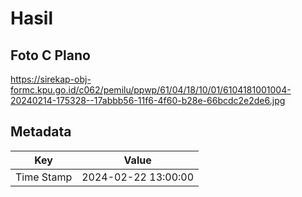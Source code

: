 # Hasil

## Foto C Plano

https://sirekap-obj-formc.kpu.go.id/c062/pemilu/ppwp/61/04/18/10/01/6104181001004-20240214-175328--17abbb56-11f6-4f60-b28e-66bcdc2e2de6.jpg


## Metadata

| Key        | Value               |
| ---------- | ------------------- |
| Time Stamp | 2024-02-22 13:00:00 |



